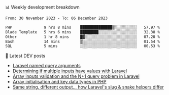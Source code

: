 📊 Weekly development breakdown
<!--START_SECTION:waka-->

```txt
From: 30 November 2023 - To: 06 December 2023

PHP              9 hrs 8 mins    ██████████████▒░░░░░░░░░░   57.97 %
Blade Template   5 hrs 6 mins    ████████░░░░░░░░░░░░░░░░░   32.38 %
Other            1 hr 8 mins     █▓░░░░░░░░░░░░░░░░░░░░░░░   07.20 %
Bash             14 mins         ▒░░░░░░░░░░░░░░░░░░░░░░░░   01.54 %
SQL              5 mins          ░░░░░░░░░░░░░░░░░░░░░░░░░   00.53 %
```

<!--END_SECTION:waka-->

📕 Latest DEV posts
<!-- BLOG-POST-LIST:START -->
- [Laravel named query arguments](https://dev.to/michaelvickersuk/laravel-named-query-arguments-28kd)
- [Determining if multiple inputs have values with Laravel](https://dev.to/michaelvickersuk/determining-if-multiple-inputs-have-values-with-laravel-km6)
- [Array inputs validation and the N+1 query problem in Laravel](https://dev.to/michaelvickersuk/array-inputs-validation-and-the-n1-query-problem-in-laravel-2agb)
- [Array initialisation and key data types in PHP](https://dev.to/michaelvickersuk/array-initialisation-and-key-data-types-in-php-1e5b)
- [Same string, different output... how Laravel&#39;s slug &amp; snake helpers differ](https://dev.to/michaelvickersuk/same-string-different-output-how-laravels-slug-snake-helpers-differ-1ccj)
<!-- BLOG-POST-LIST:END -->
